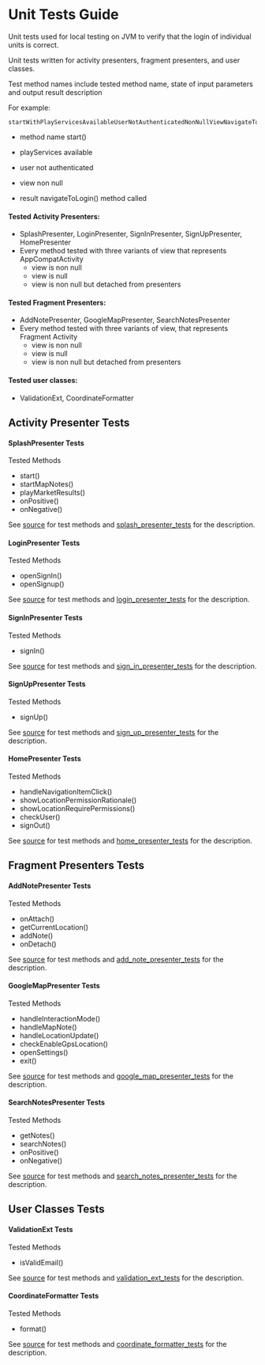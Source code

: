 # Unit Tests Guide

Unit tests used for local testing on JVM to verify that the login of individual units is correct.

Unit tests  written for activity presenters, fragment presenters, and user classes.

Test method names include tested method name, state of input parameters and output result description

For example:

```
startWithPlayServicesAvailableUserNotAuthenticatedNonNullViewNavigateToLoginCalled
```

- method name 		start()

- playServices			available

- user					 	not authenticated

- view						non null

- result		       		navigateToLogin() method called

#### Tested Activity Presenters:  

- SplashPresenter, LoginPresenter, SignInPresenter, SignUpPresenter, HomePresenter
- Every method tested with  three variants  of view that represents AppCompatActivity
  - view is non null
  - view is null
  - view is non null but detached from presenters

#### Tested Fragment Presenters:

- AddNotePresenter,  GoogleMapPresenter,  SearchNotesPresenter
- Every method tested with  three variants of view, that represents Fragment Activity
  - view is non null
  - view is null
  - view is non null but detached from presenters

#### Tested user classes:

- ValidationExt, CoordinateFormatter



## Activity Presenter Tests

#### SplashPresenter Tests

Tested Methods

-  start()
- startMapNotes()
- playMarketResults()
- onPositive()
- onNegative()

See [source](../app/src/test/java/ru/vpcb/map/notes/activity/splash/SplashPresenterTests.java) for test methods and  [splash_presenter_tests](unit_splash_presenter.md) for the description.

#### LoginPresenter Tests

Tested Methods

- openSignIn()
- openSignup()

See [source](../app/src/test/java/ru/vpcb/map/notes/activity/login/LoginPresenterTests.java) for test methods and  [login_presenter_tests](unit_login_presenter.md) for the description.

#### SignInPresenter Tests

Tested Methods

- signIn()

See [source](../app/src/test/java/ru/vpcb/map/notes/activity/login/signin/SIgnInPresenterTests.java) for test methods and  [sign_in_presenter_tests](unit_sign_in_presenter.md) for the description.

#### SignUpPresenter Tests

Tested Methods

- signUp()

See [source](../app/src/test/java/ru/vpcb/map/notes/activity/login/signup/SignUpPresenterTests.java) for test methods and  [sign_up_presenter_tests](unit_sign_up_presenter.md) for the description.

#### HomePresenter Tests

Tested Methods

- handleNavigationItemClick()
- showLocationPermissionRationale()
- showLocationRequirePermissions()
- checkUser()
- signOut()

See [source](../app/src/test/java/ru/vpcb/map/notes/activity/home/HomePresenterTests.java) for test methods and  [home_presenter_tests](unit_home_presenter.md) for the description.



## Fragment Presenters Tests

#### AddNotePresenter Tests

Tested Methods

- onAttach()
- getCurrentLocation()
- addNote()
- onDetach()


See [source](../app/src/test/java/ru/vpcb/map/notes/fragments/add/AddNotePresenterTests.java) for test methods and  [add_note_presenter_tests](unit_add_note_presenter.md) for the description.

#### GoogleMapPresenter Tests

Tested Methods

- handleInteractionMode()
- handleMapNote()
- handleLocationUpdate()
- checkEnableGpsLocation()
- openSettings()
- exit()

See [source](../app/src/test/java/ru/vpcb/map/notes/fragments/map/GoogleMapPresenterTests.java) for test methods and  [google_map_presenter_tests](unit_google_map_presenter.md) for the description.

#### SearchNotesPresenter Tests

Tested Methods

- getNotes()
- searchNotes()
- onPositive()
- onNegative()

See [source](../app/src/test/java/ru/vpcb/map/notes/fragments/search/SearchNotesPresenterTests.java) for test methods and  [search_notes_presenter_tests](unit_search_notes_presenter.md) for the description.



## User Classes Tests

#### ValidationExt Tests

Tested Methods

- isValidEmail()

See [source](../app/src/test/java/ru/vpcb/map/notes/ext/ValidationExtTests.java) for test methods and  [validation_ext_tests](unit_validation_ext.md) for the description.

#### CoordinateFormatter Tests

Tested Methods

- format()

See [source](../app/src/test/java/ru/vpcb/map/notes/data/formatter/CoordinateFormatterTests.java) for test methods and  [coordinate_formatter_tests](unit_coordinate_formatter.md) for the description.









